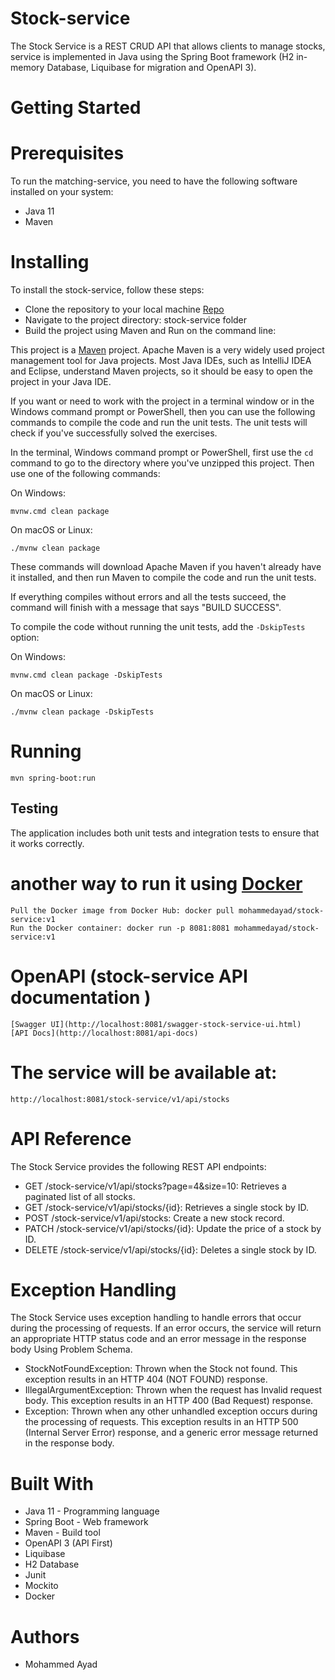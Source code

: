 # Stock-service
The Stock Service is a REST CRUD API that allows clients to manage stocks, service is implemented in Java using the Spring Boot framework (H2 in-memory Database, Liquibase for migration and OpenAPI 3).

# Getting Started
# Prerequisites
To run the matching-service, you need to have the following software installed on your system:

* Java 11
* Maven

# Installing
To install the stock-service, follow these steps:
* Clone the repository to your local machine [Repo](https://github.com/mohammedayad/tech-demos.git)
* Navigate to the project directory: stock-service folder
* Build the project using Maven and Run on the command line:

This project is a [Maven](https://maven.apache.org/) project. Apache Maven is a very widely used project management tool for Java projects. Most Java IDEs, such as IntelliJ
IDEA and Eclipse, understand Maven projects, so it should be easy to open the project in your Java IDE.

If you want or need to work with the project in a terminal window or in the Windows command prompt or PowerShell, then you can use the following commands to compile the code and
run the unit tests. The unit tests will check if you've successfully solved the exercises.

In the terminal, Windows command prompt or PowerShell, first use the `cd` command to go to the directory where you've unzipped this project. Then use one of the following commands:

On Windows:

    mvnw.cmd clean package

On macOS or Linux:

    ./mvnw clean package

These commands will download Apache Maven if you haven't already have it installed, and then run Maven to compile the code and run the unit tests.

If everything compiles without errors and all the tests succeed, the command will finish with a message that says "BUILD SUCCESS".

To compile the code without running the unit tests, add the `-DskipTests` option:

On Windows:

    mvnw.cmd clean package -DskipTests

On macOS or Linux:

    ./mvnw clean package -DskipTests
    
# Running
    mvn spring-boot:run
    
## Testing

The application includes both unit tests and integration tests to ensure that it works correctly.
    
# another way to run it using [Docker](https://hub.docker.com/repository/docker/mohammedayad/matching-service/general)
    Pull the Docker image from Docker Hub: docker pull mohammedayad/stock-service:v1
    Run the Docker container: docker run -p 8081:8081 mohammedayad/stock-service:v1

# OpenAPI (stock-service API documentation ) 
    [Swagger UI](http://localhost:8081/swagger-stock-service-ui.html)
    [API Docs](http://localhost:8081/api-docs)

# The service will be available at:
    http://localhost:8081/stock-service/v1/api/stocks
    
# API Reference
The Stock Service provides the following REST API endpoints:
* GET /stock-service/v1/api/stocks?page=4&size=10: Retrieves a paginated list of all stocks.
* GET /stock-service/v1/api/stocks/{id}: Retrieves a single stock by ID.
* POST /stock-service/v1/api/stocks: Create a new stock record.
* PATCH /stock-service/v1/api/stocks/{id}: Update the price of a stock by ID.
* DELETE /stock-service/v1/api/stocks/{id}: Deletes a single stock by ID.

# Exception Handling
The Stock Service uses exception handling to handle errors that occur during the processing of requests. If an error occurs, the service will return an appropriate HTTP status code and an error message in the response body Using Problem Schema.
* StockNotFoundException: Thrown when the Stock not found. This exception results in an HTTP 404 (NOT FOUND) response.
* IllegalArgumentException: Thrown when the request has Invalid request body. This exception results in an HTTP 400 (Bad Request) response.
* Exception: Thrown when any other unhandled exception occurs during the processing of requests. This exception results in an HTTP 500 (Internal Server Error) response, and a generic error message returned in the response body.


# Built With
* Java 11 - Programming language
* Spring Boot - Web framework
* Maven - Build tool
* OpenAPI 3 (API First)
* Liquibase
* H2 Database
* Junit
* Mockito
* Docker


# Authors
* Mohammed Ayad
